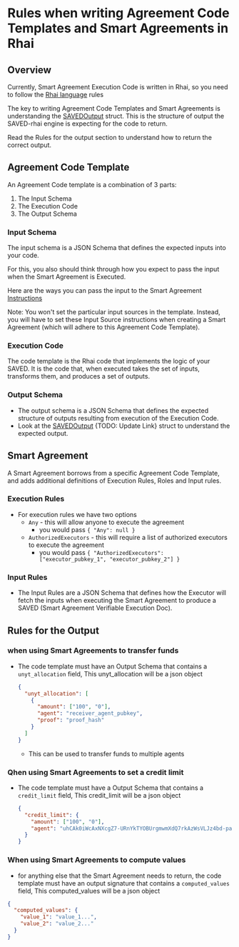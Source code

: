 # Rules when writing Agreement Code Templates and Smart Agreements in Rhai

## Overview

Currently, Smart Agreement Execution Code is written in Rhai, so you need to follow the [Rhai language](https://rhai.rs/) rules

The key to writing Agreement Code Templates and Smart Agreements is understanding the [SAVEDOutput](https://docs.rs/saved_engine/latest/saved_engine/types/entries/saved/saved_output/struct.SAVEDOutput.html) struct. This is the structure of output the SAVED-rhai engine is expecting for the code to return.

Read the Rules for the output section to understand how to return the correct output.

## Agreement Code Template

An Agreement Code template is a combination of 3 parts:

1. The Input Schema
2. The Execution Code
3. The Output Schema

### Input Schema

The input schema is a JSON Schema that defines the expected inputs into your code.

For this, you also should think through how you expect to pass the input when the Smart Agreement is Executed.

Here are the ways you can pass the input to the Smart Agreement [Instructions](https://docs.rs/saved_engine/latest/saved_engine/types/entries/executable_agreement/rules/enum.Instruction.html)

Note: You won't set the particular input sources in the template. Instead, you will have to set these Input Source instructions when creating a Smart Agreement (which will adhere to this Agreement Code Template).

### Execution Code

The code template is the Rhai code that implements the logic of your SAVED. It is the code that, when executed takes the set of inputs, transforms them, and produces a set of outputs.

### Output Schema

- The output schema is a JSON Schema that defines the expected structure of outputs resulting from execution of the Execution Code.
- Look at the [SAVEDOutput](https://docs.rs/saved_engine/latest/saved_engine/types/entries/saved/saved_output/struct.SAVEDOutput.html) {TODO: Update Link} struct to understand the expected output.

## Smart Agreement

A Smart Agreement borrows from a specific Agreement Code Template, and adds additional definitions of Execution Rules, Roles and Input rules.

### Execution Rules

- For execution rules we have two options
  - `Any` - this will allow anyone to execute the agreement
    - you would pass `{ "Any": null }`
  - `AuthorizedExecutors` - this will require a list of authorized executors to execute the agreement
    - you would pass `{ "AuthorizedExecutors": ["executor_pubkey_1", "executor_pubkey_2"] }`

### Input Rules

- The Input Rules are a JSON Schema that defines how the Executor will fetch the inputs when executing the Smart Agreement to produce a SAVED (Smart Agreement Verifiable Execution Doc).

## Rules for the Output

### when using Smart Agreements to transfer funds

- The code template must have an Output Schema that contains a `unyt_allocation` field, This unyt_allocation will be a json object

  ```json
  {
    "unyt_allocation": [
      {
        "amount": ["100", "0"],
        "agent": "receiver_agent_pubkey",
        "proof": "proof_hash"
      }
    ]
  }
  ```

  - This can be used to transfer funds to multiple agents

### Qhen using Smart Agreements to set a credit limit

- The code template must have a Output Schema that contains a `credit_limit` field, This credit_limit will be a json object

  ```json
  {
    "credit_limit": {
      "amount": ["100", "0"],
      "agent": "uhCAk0iWcAxNXcgZ7-URnYkTYOBUrgmwmXdQ7rkAzWsVLJz4bd-pa"
    }
  }
  ```

### When using Smart Agreements to compute values

- for anything else that the Smart Agreement needs to return, the code template must have an output signature that contains a `computed_values` field, This computed_values will be a json object

```json
{
  "computed_values": {
    "value_1": "value_1...",
    "value_2": "value_2..."
  }
}
```
